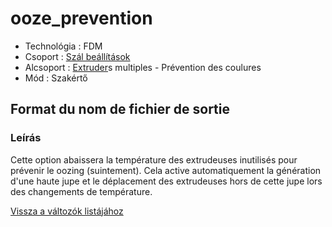 # ooze\_prevention

* Technológia : FDM
* Csoport : [Szál beállítások](../filament_settings/filament_settings.md)
* Alcsoport : [Extruder](../../beallitasok/printer_settings.md#extrudeuse)s multiples - Prévention des coulures
* Mód : Szakértő

## Format du nom de fichier de sortie

### Leírás

Cette option abaissera la température des extrudeuses inutilisés pour prévenir le oozing \(suintement\). Cela active automatiquement la génération d'une haute jupe et le déplacement des extrudeuses hors de cette jupe lors des changements de température.

[Vissza a változók listájához](/)

